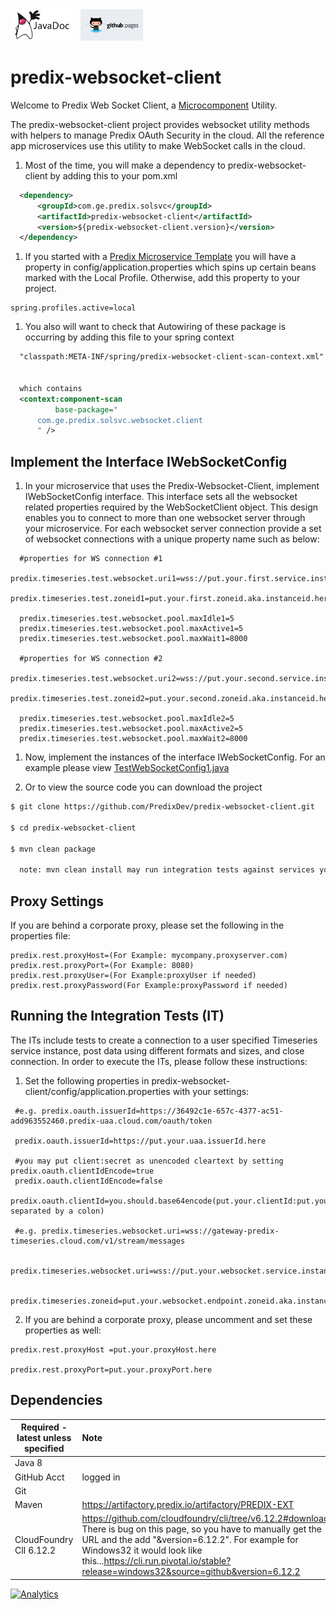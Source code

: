 <a href="http://predixdev.github.io/predix-websocket-client/javadocs/index.html" target="_blank" >
	<img height="50px" width="100px" src="images/javadoc.png" alt="view javadoc"></a>
&nbsp;
<a href="http://predixdev.github.io/predix-websocket-client" target="_blank">
	<img height="50px" width="100px" src="images/pages.jpg" alt="view github pages">
</a>

# predix-websocket-client



Welcome to Predix Web Socket Client, a [Microcomponent](https://github.com/PredixDev/predix-rmd-ref-app/blob/master/docs/microcomponents.md) Utility.

The predix-websocket-client project provides websocket utility methods with helpers to manage Predix OAuth Security in the cloud. All the reference app microservices use this utility to make WebSocket calls in the cloud.

1. Most of the time, you will make a dependency to predix-websocket-client by adding this to your pom.xml
  
  ```xml
 	<dependency>
		<groupId>com.ge.predix.solsvc</groupId>
		<artifactId>predix-websocket-client</artifactId>
		<version>${predix-websocket-client.version}</version>
	</dependency>
  ```
  
  
1. If you started with a [Predix Microservice Template](https://github.com/predixdev/predix-microservice-templates) you will have a property in config/application.properties which spins up certain beans marked with the Local Profile.  Otherwise, add this property to your project.
  ```
  spring.profiles.active=local
  ```
  
1. You also will want to check that Autowiring of these package is occurring by adding this file to your spring context 
  ```xml
  	"classpath:META-INF/spring/predix-websocket-client-scan-context.xml" 
  
  	
  	which contains
	<context:component-scan
            base-package="
		com.ge.predix.solsvc.websocket.client
        " />

  ```
## Implement the Interface IWebSocketConfig  
1. In your microservice that uses the Predix-Websocket-Client, implement IWebSocketConfig interface. This interface sets all the websocket related properties required by the WebSocketClient object. This design enables you to connect to more than one websocket server through your microservice. For each websocket server connection provide a set of websocket connections with a unique property name such as below:

  ```
	#properties for WS connection #1
	predix.timeseries.test.websocket.uri1=wss://put.your.first.service.instance.here/v1/stream/messages
	predix.timeseries.test.zoneid1=put.your.first.zoneid.aka.instanceid.here
	
	predix.timeseries.test.websocket.pool.maxIdle1=5
	predix.timeseries.test.websocket.pool.maxActive1=5
	predix.timeseries.test.websocket.pool.maxWait1=8000
	
	#properties for WS connection #2
	predix.timeseries.test.websocket.uri2=wss://put.your.second.service.instance.here/v1/stream/messages
	predix.timeseries.test.zoneid2=put.your.second.zoneid.aka.instanceid.here
	
	predix.timeseries.test.websocket.pool.maxIdle2=5
	predix.timeseries.test.websocket.pool.maxActive2=5
	predix.timeseries.test.websocket.pool.maxWait2=8000
   ```
1. Now, implement the instances of the interface IWebSocketConfig. For an example please view [TestWebSocketConfig1.java](https://github.com/PredixDev/predix-websocket-client/blob/develop/src/test/java/com/ge/predix/solsvc/websocket/test/config/TestWebSocketConfig1.java)

1. Or to view the source code you can download the project  
  ```sh
  $ git clone https://github.com/PredixDev/predix-websocket-client.git  
  
  $ cd predix-websocket-client
  
  $ mvn clean package  
  
    note: mvn clean install may run integration tests against services you may not have set up yet
  ```
## Proxy Settings
If you are behind a corporate proxy, please set the following in the properties file:
```
predix.rest.proxyHost=(For Example: mycompany.proxyserver.com)
predix.rest.proxyPort=(For Example: 8080)
predix.rest.proxyUser=(For Example:proxyUser if needed)
predix.rest.proxyPassword(For Example:proxyPassword if needed)
```
## Running the Integration Tests (IT)
The ITs include tests to create a connection to a user specified Timeseries service instance, post data using different formats and sizes, and close connection. In order to execute the ITs, please follow these instructions:

1) Set the following properties in predix-websocket-client/config/application.properties with your settings:
```
 #e.g. predix.oauth.issuerId=https://36492c1e-657c-4377-ac51-add963552460.predix-uaa.cloud.com/oauth/token

 predix.oauth.issuerId=https://put.your.uaa.issuerId.here

 #you may put client:secret as unencoded cleartext by setting predix.oauth.clientIdEncode=true
 predix.oauth.clientIdEncode=false
 predix.oauth.clientId=you.should.base64encode(put.your.clientId:put.your.clientSecret separated by a colon)  

 #e.g. predix.timeseries.websocket.uri=wss://gateway-predix-timeseries.cloud.com/v1/stream/messages

 predix.timeseries.websocket.uri=wss://put.your.websocket.service.instance.here/v1/stream/messages

 predix.timeseries.zoneid=put.your.websocket.endpoint.zoneid.aka.instanceid.here 
```
2) If you are behind a corporate proxy, please uncomment and set these properties as well:
```
predix.rest.proxyHost =put.your.proxyHost.here

predix.rest.proxyPort=put.your.proxyPort.here
```

## Dependencies
|Required - latest unless specified | Note |
| ------------- | :----- |
| Java 8 | |
| GitHub Acct | logged in |
| Git | |
| Maven | https://artifactory.predix.io/artifactory/PREDIX-EXT |
| CloudFoundry ClI 6.12.2 |  https://github.com/cloudfoundry/cli/tree/v6.12.2#downloads.  There is bug on this page, so you have to manually get the URL and the add "&version=6.12.2".  For example for Windows32 it would look like this...https://cli.run.pivotal.io/stable?release=windows32&source=github&version=6.12.2 |

[![Analytics](https://predix-beacon.appspot.com/UA-82773213-1/predix-websocket-client/readme?pixel)](https://github.com/PredixDev)
